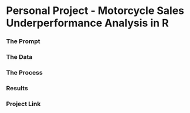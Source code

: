 # Personal Project - Motorcycle Sales Underperformance Analysis in R

### The Prompt


### The Data


### The Process

### Results

### Project Link
